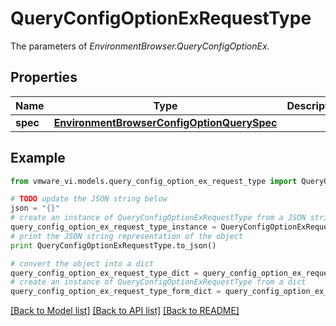 # QueryConfigOptionExRequestType

The parameters of *EnvironmentBrowser.QueryConfigOptionEx*. 

## Properties
Name | Type | Description | Notes
------------ | ------------- | ------------- | -------------
**spec** | [**EnvironmentBrowserConfigOptionQuerySpec**](EnvironmentBrowserConfigOptionQuerySpec.md) |  | [optional] 

## Example

```python
from vmware_vi.models.query_config_option_ex_request_type import QueryConfigOptionExRequestType

# TODO update the JSON string below
json = "{}"
# create an instance of QueryConfigOptionExRequestType from a JSON string
query_config_option_ex_request_type_instance = QueryConfigOptionExRequestType.from_json(json)
# print the JSON string representation of the object
print QueryConfigOptionExRequestType.to_json()

# convert the object into a dict
query_config_option_ex_request_type_dict = query_config_option_ex_request_type_instance.to_dict()
# create an instance of QueryConfigOptionExRequestType from a dict
query_config_option_ex_request_type_form_dict = query_config_option_ex_request_type.from_dict(query_config_option_ex_request_type_dict)
```
[[Back to Model list]](../README.md#documentation-for-models) [[Back to API list]](../README.md#documentation-for-api-endpoints) [[Back to README]](../README.md)


